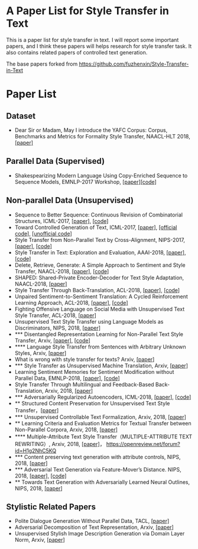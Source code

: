 
# A Paper List for Style Transfer in Text
This is a paper list for style transfer in text. I will report some important papers, and I think these papers will helps research for style transfer task. It also contains related papers of controlled text generation. 

The base papers forked from https://github.com/fuzhenxin/Style-Transfer-in-Text

# Paper List


## Dataset
- Dear Sir or Madam, May I introduce the YAFC Corpus: Corpus, Benchmarks and Metrics for Formality Style Transfer, NAACL-HLT 2018, [[paper]](https://arxiv.org/abs/1803.06535)

## Parallel Data (Supervised)
- Shakespearizing Modern Language Using Copy-Enriched Sequence to Sequence Models, EMNLP-2017 Workshop, [[paper]](https://arxiv.org/abs/1707.01161)[[code]](https://github.com/harsh19/Shakespearizing-Modern-English)

## Non-parallel Data (Unsupervised)
- Sequence to Better Sequence: Continuous Revision of Combinatorial Structures, ICML-2017, [[paper]](http://proceedings.mlr.press/v70/mueller17a.html), [[code]](https://bitbucket.org/jwmueller/sequence-to-better-sequence/)
- Toward Controlled Generation of Text, ICML-2017, [[paper]](https://arxiv.org/abs/1703.00955), [[official code]](https://github.com/asyml/texar/tree/master/examples/text_style_transfer), [[unofficial code]](https://github.com/GBLin5566/toward-controlled-generation-of-text-pytorch)
- Style Transfer from Non-Parallel Text by Cross-Alignment, NIPS-2017, [[paper]](https://papers.nips.cc/paper/7259-style-transfer-from-non-parallel-text-by-cross-alignment.pdf), [[code]](https://github.com/shentianxiao/language-style-transfer)
- Style Transfer in Text: Exploration and Evaluation, AAAI-2018, [[paper]](https://arxiv.org/abs/1711.06861), [[code]](https://github.com/fuzhenxin/text_style_transfer)
- Delete, Retrieve, Generate: A Simple Approach to Sentiment and Style Transfer, NAACL-2018, [[paper]](https://arxiv.org/abs/1804.06437), [[code]](https://worksheets.codalab.org/worksheets/0xe3eb416773ed4883bb737662b31b4948/)
- SHAPED: Shared-Private Encoder-Decoder for Text Style Adaptation, NAACL-2018, [[paper]](https://arxiv.org/abs/1804.04093)
- Style Transfer Through Back-Translation, ACL-2018, [[paper]](https://arxiv.org/abs/1804.09000), [[code]](https://github.com/shrimai/Style-Transfer-Through-Back-Translation)
- Unpaired Sentiment-to-Sentiment Translation: A Cycled Reinforcement Learning Approach, ACL-2018, [[paper]](https://arxiv.org/abs/1805.05181), [[code]](https://github.com/lancopku/unpaired-sentiment-translation)
- Fighting Offensive Language on Social Media with Unsupervised Text Style Transfer, ACL-2018, [[paper]](https://arxiv.org/abs/1805.07685)
- Unsupervised Text Style Transfer using Language Models as Discriminators, NIPS, 2018, [[paper]](https://papers.nips.cc/paper/7959-unsupervised-text-style-transfer-using-language-models-as-discriminators)
- *** Disentangled Representation Learning for Non-Parallel Text Style Transfer, Arxiv, [[paper]](https://arxiv.org/abs/1808.04339), [[code]](https://github.com/vineetjohn/linguistic-style-transfer)
- **** Language Style Transfer from Sentences with Arbitrary Unknown Styles, Arxiv, [[paper]](https://arxiv.org/abs/1808.04071)
- What is wrong with style transfer for texts? Arxiv, [[paper]](https://arxiv.org/abs/1808.04365)
- *** Style Transfer as Unsupervised Machine Translation, Arxiv, [[paper]](https://arxiv.org/abs/1808.07894)
- Learning Sentiment Memories for Sentiment Modification without Parallel Data, EMNLP-2018, [[paper]](https://arxiv.org/abs/1808.07311), [[code]](https://github.com/lancopku/SMAE)
- Style Transfer Through Multilingual and Feedback-Based Back-Translation, Arxiv, 2018, [[paper]](https://arxiv.org/abs/1809.06284)
- *** Adversarially Regularized Autoencoders, ICML-2018, [[paper]](https://arxiv.org/abs/1706.04223), [[code]](https://github.com/jakezhaojb/ARAE)
- ** Structured Content Preservation for Unsupervised Text Style Transfer，[[paper]](https://openreview.net/forum?id=S1lCbhAqKX)
- *** Unsupervised Controllable Text Formalization, Arxiv, 2018, [[paper]](https://arxiv.org/abs/1809.04556)
- ** Learning Criteria and Evaluation Metrics for Textual Transfer between Non-Parallel Corpora, Arxiv, 2018, [[paper]](https://arxiv.org/abs/1810.11878)
- **** Multiple-Attribute Text Style Transfer（MULTIPLE-ATTRIBUTE TEXT REWRITING）, Arxiv, 2018, [[paper]](https://arxiv.org/pdf/1811.00552.pdf)， https://openreview.net/forum?id=H1g2NhC5KQ 
- *** Content preserving text generation with attribute controls, NIPS, 2018, [[paper]](https://arxiv.org/abs/1811.01135)
- *** Adversarial Text Generation via Feature-Mover’s Distance. NIPS, 2018, [[paper]](https://papers.nips.cc/paper/7717-adversarial-text-generation-via-feature-movers-distance.pdf), [[code]](https://github.com/LiqunChen0606/FM-GAN)
- ** Towards Text Generation with Adversarially Learned Neural Outlines, NIPS, 2018, [[paper]](https://papers.nips.cc/paper/7983-towards-text-generation-with-adversarially-learned-neural-outlines.pdf)

## Stylistic Related Papers
- Polite Dialogue Generation Without Parallel Data, TACL, [[paper]](https://arxiv.org/abs/1805.03162)
- Adversarial Decomposition of Text Representation, Arxiv, [[paper]](https://arxiv.org/abs/1808.09042)
- Unsupervised Stylish Image Description Generation via Domain Layer Norm, Arxiv, [[paper]](https://arxiv.org/abs/1809.06214)
